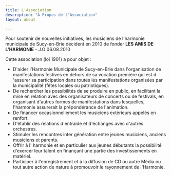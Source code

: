 ```yaml
---
title: L'Association
description: "À Propos de l'Association"
layout: about

---
```


Pour soutenir de nouvelles initiatives, les musiciens de l'harmonie municipale de Sucy-en-Brie décident en 2010 de fonder **LES AMIS DE L'HARMONIE** - J.O 06.08.2010

Cette association (loi 1901) a pour objet :

- D'aider l'Harmonie Municipale de Sucy-en-Brie dans l'organisation de manifestations festives
en dehors de sa vocation première qui est d 'assurer sa participation dans toutes
les manifestations organisées par la municipalité (fêtes locales ou patriotiques).
- De rechercher les possibilités de se produire en public, en facilitant la mise en relation
avec des organisateurs de concerts ou de festivals, en organisant d'autres formes de
manifestations dans lesquelles, l'harmonie assurerait la prépondérance de l'animation.
- De financer occasionnellement les musiciens extérieurs appelés en renfort.
- D'établir des relations d'entraide et d'échanges avec d'autres orchestres.
- Stimuler les rencontres inter génération entre jeunes musiciens, anciens musiciens et parents.
- Offrir à l' harmonie et en particulier aux jeunes débutants la possibilité d'exercer leur talent
en finançant une partie des investissements en matériel.
- Participer à l'enregistrement et à la diffusion de CD ou autre Média ou tout autre action
de nature à promouvoir le rayonnement de l'Harmonie.
